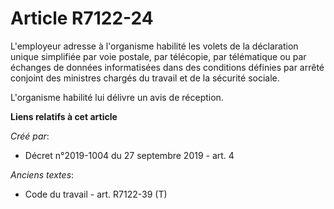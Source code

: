 # Article R7122-24

L'employeur adresse à l'organisme habilité les volets de la déclaration unique simplifiée par voie postale, par télécopie,
par télématique ou par échanges de données informatisées dans des conditions définies par arrêté conjoint des ministres
chargés du travail et de la sécurité sociale.

L'organisme habilité lui délivre un avis de réception.

**Liens relatifs à cet article**

_Créé par_:

  - Décret n°2019-1004 du 27 septembre 2019 - art. 4

_Anciens textes_:

  - Code du travail - art. R7122-39 (T)

